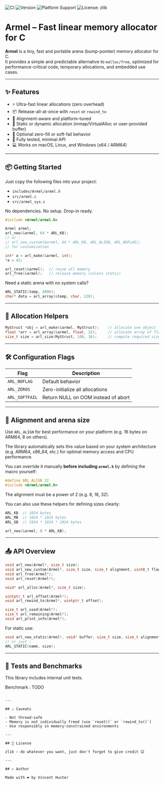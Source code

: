 ![CI](https://github.com/vcthuster/armel/actions/workflows/ci.yml/badge.svg)
![Version](https://img.shields.io/badge/version-v1.0.0-yellow)
![Platform Support](https://img.shields.io/badge/platform-macOS%20%7C%20Linux%20%7C%20Windows-blue)
![License: zlib](https://img.shields.io/badge/license-zlib-lightgrey)

# Armel – Fast linear memory allocator for C

**Armel** is a tiny, fast and portable arena (bump-pointer) memory allocator for C.  
It provides a simple and predictable alternative to `malloc/free`, optimized for performance-critical code, temporary allocations, and embedded use cases.

---

## ✨ Features

- ⚡ Ultra-fast linear allocations (zero overhead)
- 📦 Release-all-at-once with `reset` or `rewind_to`
- 🎯 Alignment-aware and platform-tuned
- 🧱 Static or dynamic allocation (mmap/VirtualAlloc or user-provided buffer)
- 🔄 Optional zero-fill or soft-fail behavior
- 🧪 Fully tested, minimal API
- 💻 Works on macOS, Linux, and Windows (x64 / ARM64)

---

## 📦 Getting Started

Just copy the following files into your project:

- `includes/Armel/armel.h`
- `src/armel.c`
- `src/armel_sys.c`

No dependencies. No setup. Drop-in ready.

```c
#include <Armel/armel.h>

Armel armel;
arl_new(&armel, 64 * ARL_KB);
// or : 
// arl_new_custom(&armel, 64 * ARL_KB, ARL_ALIGN, ARL_NOFLAG);
// for customization

int* a = arl_make(&armel, int);
*a = 42;

arl_reset(&armel);  // reuse all memory
arl_free(&armel);   // release memory (unless static)
```

Need a static arena with no system calls?

```c
ARL_STATIC(temp, 4096);
char* data = arl_array(&temp, char, 128);
```

---

## 🔧 Allocation Helpers

```c
MyStruct *obj = arl_make(&armel, MyStruct);    // allocate one object
float *arr = arl_array(&armel, float, 32);     // allocate array of floats
size_t size = arl_size(MyStruct, 100, 16);     // compute required size
```

---

## 🛠️ Configuration Flags

| Flag             | Description                               |
|------------------|-------------------------------------------|
| `ARL_NOFLAG`     | Default behavior                          |
| `ARL_ZEROS`      | Zero-initialize all allocations           |
| `ARL_SOFTFAIL`   | Return NULL on OOM instead of abort       |

---

## 📐 Alignment and arena size

Use `ARL_ALIGN` for best performance on your platform (e.g. 16 bytes on ARM64, 8 on others).

The library automatically sets this value based on your system architecture  
(e.g. ARM64, x86_64, etc.) for optimal memory access and CPU performance.

You can override it manually **before including `armel.h`** by defining the macro yourself:

```c
#define ARL_ALIGN 32
#include <Armel/armel.h>
```

The alignment must be a power of 2 (e.g. 8, 16, 32).

You can also use these helpers for defining sizes clearly:

```c
ARL_KB  // 1024 bytes
ARL_MB  // 1024 * 1024 bytes
ARL_GB  // 1024 * 1024 * 1024 bytes

arl_new(&armel, 8 * ARL_KB);
```

---

## 📤 API Overview

```c
void arl_new(Armel*, size_t size);
void arl_new_custom(Armel*, size_t size, size_t alignment, uint8_t flags);
void arl_free(Armel*);
void arl_reset(Armel*);

void* arl_alloc(Armel*, size_t size);

uintptr_t arl_offset(Armel*);
void arl_rewind_to(Armel*, uintptr_t offset);

size_t arl_used(Armel*);
size_t arl_remaining(Armel*);
void arl_print_info(Armel*);
```

For static use:
```c
void arl_new_static(Armel*, void* buffer, size_t size, size_t alignment, uint8_t flags);
// or just :
ARL_STATIC(name, size);
```

---

## 🧪 Tests and Benchmarks

This library includes internal unit tests.

Benchmark : TODO
```

---

## ⚠️ Caveats

- Not thread-safe
- Memory is not individually freed (use `reset()` or `rewind_to()`)
- Use responsibly in memory-constrained environments

---

## 📄 License

zlib – do whatever you want, just don't forget to give credit 😉

---

## ✍️ Author

Made with ❤️ by Vincent Huster
